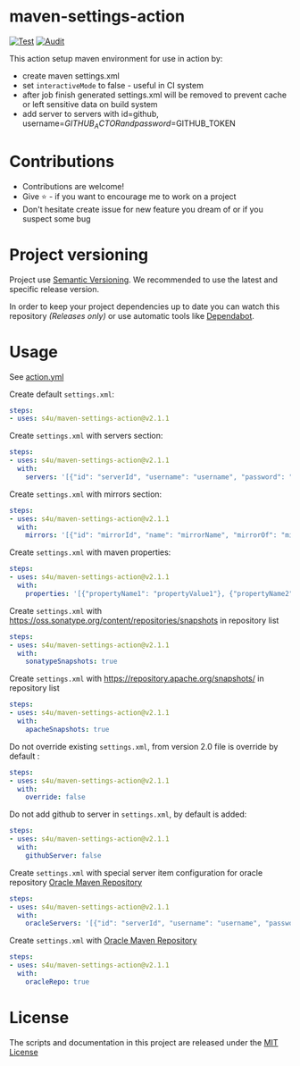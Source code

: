 # maven-settings-action
[![Test](https://github.com/s4u/maven-settings-action/workflows/Test/badge.svg)](https://github.com/s4u/maven-settings-action/actions?query=workflow%3ATest)
[![Audit](https://github.com/s4u/maven-settings-action/workflows/Audit/badge.svg)](https://github.com/s4u/maven-settings-action/actions?query=workflow%3AAudit)


This action setup maven environment for use in action by:
 - create maven settings.xml
 - set ```interactiveMode``` to false - useful in CI system
 - after job finish generated settings.xml will be removed to prevent cache or left sensitive data on build system
 - add server to servers with id=github, username=$GITHUB_ACTOR and password=$GITHUB_TOKEN

# Contributions
- Contributions are welcome!
- Give :star: - if you want to encourage me to work on a project
- Don't hesitate create issue for new feature you dream of or if you suspect some bug

# Project versioning
Project use [Semantic Versioning](https://semver.org/).
We recommended to use the latest and specific release version.

In order to keep your project dependencies up to date you can watch this repository *(Releases only)*
or use automatic tools like [Dependabot](https://dependabot.com/).


 # Usage
See [action.yml](action.yml)

Create default ```settings.xml```:
```yml
steps:
- uses: s4u/maven-settings-action@v2.1.1
```

Create ```settings.xml``` with servers section:
```yml
steps:
- uses: s4u/maven-settings-action@v2.1.1
  with:
    servers: '[{"id": "serverId", "username": "username", "password": "password"}]'
```

Create ```settings.xml``` with mirrors section:
```yml
steps:
- uses: s4u/maven-settings-action@v2.1.1
  with:
    mirrors: '[{"id": "mirrorId", "name": "mirrorName", "mirrorOf": "mirrorOf", "url": "mirrorUrl"}]'
```

Create ```settings.xml``` with maven properties:
```yml
steps:
- uses: s4u/maven-settings-action@v2.1.1
  with:
    properties: '[{"propertyName1": "propertyValue1"}, {"propertyName2": "propertyValue2"}]'
```

Create ```settings.xml``` with https://oss.sonatype.org/content/repositories/snapshots in repository list
```yml
steps:
- uses: s4u/maven-settings-action@v2.1.1
  with:
    sonatypeSnapshots: true
```

Create ```settings.xml``` with https://repository.apache.org/snapshots/ in repository list
```yml
steps:
- uses: s4u/maven-settings-action@v2.1.1
  with:
    apacheSnapshots: true
```

Do not override existing ```settings.xml```, from version 2.0 file is override by default :
```yml
steps:
- uses: s4u/maven-settings-action@v2.1.1
  with:
    override: false
```

Do not add github to server in ```settings.xml```, by default is added:
```yml
steps:
- uses: s4u/maven-settings-action@v2.1.1
  with:
    githubServer: false
```

Create ```settings.xml``` with special server item configuration for oracle repository [Oracle Maven Repository](https://docs.oracle.com/middleware/1213/core/MAVEN/config_maven_repo.htm#MAVEN9015)
```yml
steps:
- uses: s4u/maven-settings-action@v2.1.1
  with:
    oracleServers: '[{"id": "serverId", "username": "username", "password": "password"}]'
```

Create ```settings.xml``` with [Oracle Maven Repository](https://docs.oracle.com/middleware/1213/core/MAVEN/config_maven_repo.htm#MAVEN9017)
```yml
steps:
- uses: s4u/maven-settings-action@v2.1.1
  with:
    oracleRepo: true
```

# License

The scripts and documentation in this project are released under the [MIT License](LICENSE)
